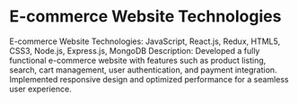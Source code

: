 # E-commerce Website Technologies
 E-commerce Website Technologies: JavaScript, React.js, Redux, HTML5, CSS3, Node.js, Express.js, MongoDB Description: Developed a fully functional e-commerce website with features such as product listing, search, cart management, user authentication, and payment integration. Implemented responsive design and optimized performance for a seamless user experience.
